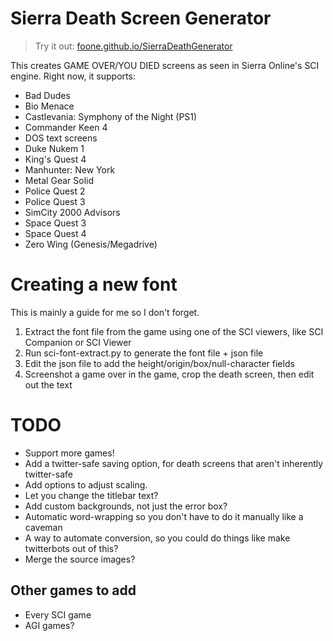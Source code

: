 Sierra Death Screen Generator
=============================

> Try it out: [foone.github.io/SierraDeathGenerator](https://foone.github.io/SierraDeathGenerator)

This creates GAME OVER/YOU DIED screens as seen in Sierra Online's SCI engine.
Right now, it supports:

* Bad Dudes
* Bio Menace
* Castlevania: Symphony of the Night (PS1)
* Commander Keen 4
* DOS text screens
* Duke Nukem 1
* King's Quest 4
* Manhunter: New York
* Metal Gear Solid
* Police Quest 2
* Police Quest 3
* SimCity 2000 Advisors
* Space Quest 3
* Space Quest 4
* Zero Wing (Genesis/Megadrive)

Creating a new font
===================

This is mainly a guide for me so I don't forget.

1. Extract the font file from the game using one of the SCI viewers, like SCI Companion or SCI Viewer
2. Run sci-font-extract.py to generate the font file + json file
3. Edit the json file to add the height/origin/box/null-character fields
4. Screenshot a game over in the game, crop the death screen, then edit out the text

TODO
====

* Support more games!
* Add a twitter-safe saving option, for death screens that aren't inherently twitter-safe
* Add options to adjust scaling.
* Let you change the titlebar text?
* Add custom backgrounds, not just the error box?
* Automatic word-wrapping so you don't have to do it manually like a caveman
* A way to automate conversion, so you could do things like make twitterbots out of this?
* Merge the source images?

Other games to add
------------------
* Every SCI game
* AGI games?


